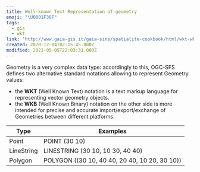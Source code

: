 ```yaml
---
title: Well-known Text Representation of geometry
emoji: "\U0001F30F"
tags:
  - gis
  - wkt
link: 'http://www.gaia-gis.it/gaia-sins/spatialite-cookbook/html/wkt-wkb.html'
created: 2020-12-04T02:15:45.000Z
modified: 2021-05-05T22:03:31.000Z
---
```


Geometry is a very complex data type: accordingly to this, OGC-SFS defines two alternative standard notations allowing to represent Geometry values:

- the **WKT** (Well Known Text) notation is a text markup language for representing vector geometry objects.
- the **WKB** (Well Known Binary) notation on the other side is more intended for precise and accurate import/export/exchange of Geometries between different platforms.

| Type       | Examples                                      |
| ---------- | --------------------------------------------- |
| Point      | POINT (30 10)                                 |
| LineString | LINESTRING (30 10, 10 30, 40 40)              |
| Polygon    | POLYGON ((30 10, 40 40, 20 40, 10 20, 30 10)) |
